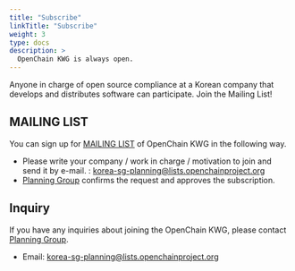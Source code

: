 ```yaml
---
title: "Subscribe"
linkTitle: "Subscribe"
weight: 3
type: docs
description: >
  OpenChain KWG is always open.
---
```




Anyone in charge of open source compliance at a Korean company that develops and distributes software can participate. Join the Mailing List!

## MAILING LIST

You can sign up for [MAILING LIST](https://lists.openchainproject.org/g/korea-wg) of OpenChain KWG in the following way.

* Please write your company / work in charge / motivation to join and send it by e-mail. : korea-sg-planning@lists.openchainproject.org
* [Planning Group](/OpenChain-KWG/subgroup/planning/) confirms the request and approves the subscription.

## Inquiry
If you have any inquiries about joining the OpenChain KWG, please contact [Planning Group](/OpenChain-KWG/subgroup/planning/).
* Email: korea-sg-planning@lists.openchainproject.org
